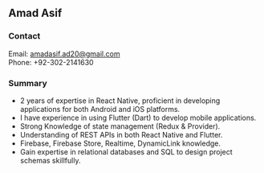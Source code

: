 ## **Amad Asif**
### **Contact**
Email: amadasif.ad20@gmail.com  
Phone: +92-302-2141630

### **Summary**

- 2 years of expertise in React Native, proficient in developing applications for both Android and iOS platforms.
- I have experience in using Flutter (Dart) to develop mobile applications.
- Strong Knowledge of state management (Redux & Provider).
- Understanding of REST APIs in both React Native and Flutter.
- Firebase, Firebase Store, Realtime, DynamicLink knowledge.
- Gain expertise in relational databases and SQL to design project schemas skillfully.

